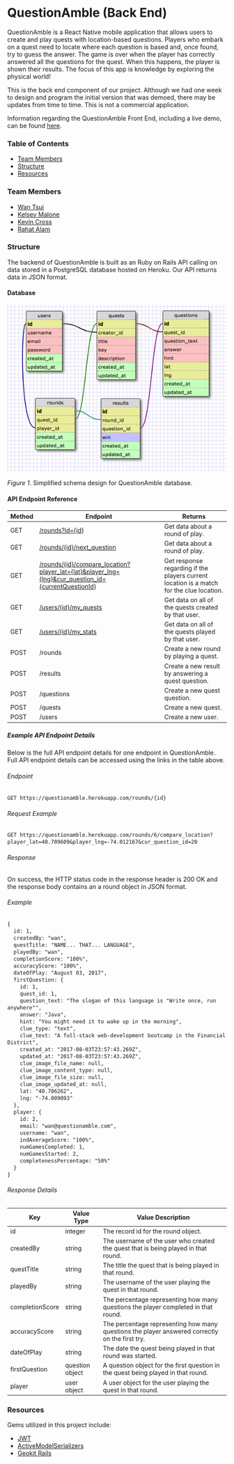 # QuestionAmble (Back End)

QuestionAmble is a React Native mobile application that allows users to create and play quests with location-based questions. Players who embark on a quest need to locate where each question is based and, once found, try to guess the answer. The game is over when the player has correctly answered all the questions for the quest. When this happens, the player is shown their results. The focus of this app is knowledge by exploring the physical world!

This is the back end component of our project. Although we had one week to design and program the initial version that was demoed, there may be updates from time to time. This is not a commercial application.

Information regarding the QuestionAmble Front End, including a live demo, can be found [here](https://github.com/nyc-rock-doves-2017/QuestionAmbleFE).

### Table of Contents
* [Team Members](###team-members)
* [Structure](###structure)
* [Resources](###resources)

### Team Members
* [Wan Tsui](https://github.com/wantsui)
* [Kelsey Malone](https://github.com/kqm001)
* [Kevin Cross](https://github.com/Kevinhcross96)
* [Rahat Alam](https://github.com/rahat64)

### Structure
The backend of QuestionAmble is built as an Ruby on Rails API calling on data stored in a PostgreSQL database hosted on Heroku.  Our API returns data in JSON format.

#### Database
![QuestionAmble Schema Design](readme-assets/questionamble_schema.png)

*Figure 1*.  Simplified schema design for QuestionAmble database.

#### API Endpoint Reference
| Method | Endpoint | Returns |
|---|---|---|
| GET | [/rounds?id={id}](docs/round_show.md) | Get data about a round of play. |
| GET | [/rounds/{id}/next_question](docs/round_next_question.md) | Get data about a round of play. |
| GET | [/rounds/{id}/compare_location?player_lat={lat}&player_lng={lng}&cur_question_id={currentQuestionId}](docs/round_compare_location.md) | Get response regarding if the players current location is a match for the clue location. |
| GET | [/users/{id}/my_quests](docs/users_my_quests.md) | Get data on all of the quests created by that user. |
| GET | [/users/{id}/my_stats](docs/round_compare_location.md) | Get data on all of the quests played by that user. |
| POST| /rounds| Create a new round by playing a quest. |
| POST| /results| Create a new result by answering a quest question. |
| POST| /questions| Create a new quest question. |
| POST| /quests| Create a new quest. |
| POST| /users| Create a new user. |

##### Example API Endpoint Details
Below is the full API endpoint details for one endpoint in QuestionAmble.  Full API endpoint details can be accessed using the links in the table above.

###### Endpoint
`GET https://questionamble.herokuapp.com/rounds/{id}`

###### Request Example
```
GET https://questionamble.herokuapp.com/rounds/6/compare_location?player_lat=40.709609&player_lng=-74.012167&cur_question_id=20
```

###### Response
On success, the HTTP status code in the response header is 200 OK and the response body contains an a round object in JSON format.

###### Example
```
{
  id: 1,
  createdBy: "wan",
  questTitle: "NAME... THAT... LANGUAGE",
  playedBy: "wan",
  completionScore: "100%",
  accuracyScore: "100%",
  dateOfPlay: "August 03, 2017",
  firstQuestion: {
    id: 1,
    quest_id: 1,
    question_text: "The slogan of this language is "Write once, run anywhere"",
    answer: "Java",
    hint: "You might need it to wake up in the morning",
    clue_type: "text",
    clue_text: "A full-stack web-development bootcamp in the Financial District",
    created_at: "2017-08-03T23:57:43.269Z",
    updated_at: "2017-08-03T23:57:43.269Z",
    clue_image_file_name: null,
    clue_image_content_type: null,
    clue_image_file_size: null,
    clue_image_updated_at: null,
    lat: "40.706262",
    lng: "-74.009093"
  },
  player: {
    id: 2,
    email: "wan@questionamble.com",
    username: "wan",
    indAverageScore: "100%",
    numGamesCompleted: 1,
    numGamesStarted: 2,
    completenessPercentage: "50%"
  }
}
```
###### Response Details
| Key | Value Type | Value Description |
|---|---|---|
| id | integer | The record id for the round object. |
| createdBy | string | The username of the user who created the quest that is being played in that round. |
| questTitle | string | The title the quest that is being played in that round. |
| playedBy | string | The username of the user playing the quest in that round. |
| completionScore | string | The percentage representing how many questions the player completed in that round. |
| accuracyScore | string | The percentage representing how many questions the player answered correctly on the first try. |
| dateOfPlay | string | The date the quest being played in that round was started. |
| firstQuestion | question object | A question object for the first question in the quest being played in that round. |
| player | user object | A user object for the user playing the quest in that round. |

### Resources
Gems utilized in this project include:
* [JWT](https://github.com/jwt/ruby-jwt/)
* [ActiveModelSerializers](https://github.com/rails-api/active_model_serializers/)
* [Geokit Rails](https://github.com/geokit/geokit-rails/)
